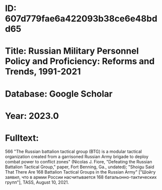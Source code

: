 # ID: 607d779fae6a422093b38ce6e48bdd65
# Title: Russian Military Personnel Policy and Proficiency: Reforms and Trends, 1991-2021
# Database: Google Scholar
# Year: 2023.0
# Fulltext:
566 "The Russian battalion tactical group (BTG) is a modular tactical organization created from a garrisoned Russian Army brigade to deploy combat power to conflict zones" (Nicolas J. Fiore, "Defeating the Russian Battalion Tactical Group," paper, Fort Benning, Ga., undated); "Shoigu Said That There Are 168 Battalion Tactical Groups in the Russian Army" ["Шойгу заявил, что в армии России насчитывается 168 батальонно-тактических групп"], TASS, August 10, 2021.